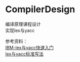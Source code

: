 # CompilerDesign
编译原理课程设计  
实现lex与yacc
  
参考资料：  
[IBM-lex与yacc快速入门](https://www.ibm.com/developerworks/cn/linux/sdk/lex/)  
[lex与yacc标准写法](https://blog.csdn.net/huyansoft/article/details/8860224)  
